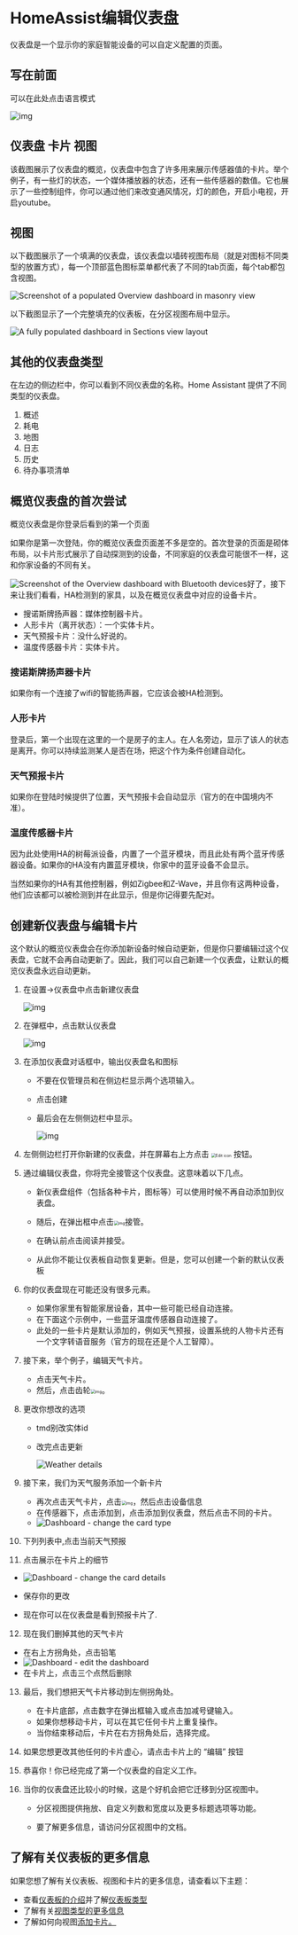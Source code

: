 # HomeAssist编辑仪表盘

仪表盘是一个显示你的家庭智能设备的可以自定义配置的页面。

## 写在前面

可以在此处点击语言模式

![img](../resource/pic/QQ_1747277595181.png)

## 仪表盘 卡片 视图

该截图展示了仪表盘的概览，仪表盘中包含了许多用来展示传感器值的卡片。举个例子，有一些灯的状态，一个媒体播放器的状态，还有一些传感器的数值。它也展示了一些控制组件，你可以通过他们来改变通风情况，灯的颜色，开启小电视，开启youtube。

## 视图

以下截图展示了一个填满的仪表盘，该仪表盘以墙砖视图布局（就是对图标不同类型的放置方式），每一个顶部蓝色图标菜单都代表了不同的tab页面，每个tab都包含视图。

![Screenshot of a populated Overview dashboard in masonry view](https://www.home-assistant.io/images/getting-started/lovelace.png)

以下截图显示了一个完整填充的仪表板，在分区视图布局中显示。

![A fully populated dashboard in Sections view layout](https://www.home-assistant.io/images/dashboards/section_view.png)



## 其他的仪表盘类型

在左边的侧边栏中，你可以看到不同仪表盘的名称。Home Assistant 提供了不同类型的仪表盘。

1. 概述
2. 耗电
3. 地图
4. 日志
5. 历史
6. 待办事项清单

## 概览仪表盘的首次尝试

概览仪表盘是你登录后看到的第一个页面

如果你是第一次登陆，你的概览仪表盘页面差不多是空的。首次登录的页面是砌体布局，以卡片形式展示了自动探测到的设备，不同家庭的仪表盘可能很不一样，这和你家设备的不同有关。

![Screenshot of the Overview dashboard with Bluetooth devices](https://www.home-assistant.io/images/getting-started/onboarding_dashboard_raspi_bluetooth.png)好了，接下来让我们看看，HA检测到的家具，以及在概览仪表盘中对应的设备卡片。

- 搜诺斯牌扬声器：媒体控制器卡片。
- 人形卡片（离开状态）：一个实体卡片。
- 天气预报卡片：没什么好说的。
- 温度传感器卡片：实体卡片。

### 搜诺斯牌扬声器卡片

如果你有一个连接了wifi的智能扬声器，它应该会被HA检测到。

### 人形卡片

登录后，第一个出现在这里的一个是房子的主人。在人名旁边，显示了该人的状态是离开。你可以持续监测某人是否在场，把这个作为条件创建自动化。

### 天气预报卡片

如果你在登陆时候提供了位置，天气预报卡会自动显示（官方的在中国境内不准）。

### 温度传感器卡片

因为此处使用HA的树莓派设备，内置了一个蓝牙模块，而且此处有两个蓝牙传感器设备。如果你的HA没有内置蓝牙模块，你家中的蓝牙设备不会显示。

当然如果你的HA有其他控制器，例如Zigbee和Z-Wave，并且你有这两种设备，他们应该都可以被检测到并在此显示，但是你记得要先配对。

## 创建新仪表盘与编辑卡片

这个默认的概览仪表盘会在你添加新设备时候自动更新，但是你只要编辑过这个仪表盘，它就不会再自动更新了。因此，我们可以自己新建一个仪表盘，让默认的概览仪表盘永远自动更新。

1. 在设置->仪表盘中点击新建仪表盘

   ![img](../resource/pic/QQ_1747277828437.png)

2. 在弹框中，点击默认仪表盘

   ![img](../resource/pic/QQ_1747277464036.png)

3. 在添加仪表盘对话框中，输出仪表盘名和图标

   - 不要在仅管理员和在侧边栏显示两个选项输入。

   - 点击创建

   - 最后会在左侧侧边栏中显示。

     ![img](../resource/pic/QQ_1747278345244.png)

4. 左侧侧边栏打开你新建的仪表盘，并在屏幕右上方点击 <img src="https://www.home-assistant.io/images/blog/2024-03-dashboard-chapter-1/mdi-edit.png" alt="Edit icon" style="zoom: 50%;" /> 按钮。

5. 通过编辑仪表盘，你将完全接管这个仪表盘。这意味着以下几点。

   - 新仪表盘组件（包括各种卡片，图标等）可以使用时候不再自动添加到仪表盘。

   - 随后，在弹出框中点击<img src="../resource/pic/QQ_1747279165075.png" alt="img" style="zoom: 50%;" />接管。
   - 在确认前点击阅读并接受。
   - 从此你不能让仪表板自动恢复更新。但是，您可以创建一个新的默认仪表板

6. 你的仪表盘现在可能还没有很多元素。

   - 如果你家里有智能家居设备，其中一些可能已经自动连接。
   - 在下面这个示例中，一些蓝牙温度传感器自动连接了。
   - 此处的一些卡片是默认添加的，例如天气预报，设置系统的人物卡片还有一个文字转语音服务（官方的现在还是个人工智障）。

7. 接下来，举个例子，编辑天气卡片。

   - 点击天气卡片。
   - 然后，点击齿轮<img src="../resource/pic/QQ_1747279928272.png" alt="img" style="zoom:50%;" />。

8. 更改你想改的选项

   - tmd别改实体id

   - 改完点击更新

     ![Weather details](https://www.home-assistant.io/images/getting-started/onboarding_card_settings_01.png)

9. 接下来，我们为天气服务添加一个新卡片

   - 再次点击天气卡片，点击<img src="../resource/pic/{A81FF09F-D555-40B0-82D0-FB22EA0AB04D}" alt="img" style="zoom:50%;" />，然后点击设备信息
   - 在传感器下，点击添加到，点击添加到仪表盘，然后点击不同的卡片。
   - ![Dashboard - change the card type](https://www.home-assistant.io/images/getting-started/onboarding_pick_different_card_01.png)

10. 下列列表中,点击当前天气预报

11. 点击展示在卡片上的细节

   - ![Dashboard - change the card details](https://www.home-assistant.io/images/getting-started/onboarding_card_settings_02.png)

   - 保存你的更改

   - 现在你可以在仪表盘是看到预报卡片了. 

12. 现在我们删掉其他的天气卡片
- 在右上方拐角处，点击铅笔
- ![Dashboard - edit the dashboard](https://www.home-assistant.io/images/getting-started/onboarding_edit_dashboard_01.png)
- 在卡片上，点击三个点然后删除

13. 最后，我们想把天气卡片移动到左侧拐角处。
    - 在卡片底部，点击数字在弹出框输入或点击加减号键输入。
    - 如果你想移动卡片，可以在其它任何卡片上重复操作。
    - 当你结束移动后，卡片在右方拐角处后，选择完成。

14. 如果您想更改其他任何的卡片虚心，请点击卡片上的 “编辑” 按钮

15. 恭喜你！你已经完成了第一个仪表盘的自定义工作。

16. 当你的仪表盘还比较小的时候，这是个好机会把它迁移到分区视图中。

    - 分区视图提供拖放、自定义列数和宽度以及更多标题选项等功能。

    - 要了解更多信息，请访问分区视图中的文档。

 ## 了解有关仪表板的更多信息

如果您想了解有关仪表板、视图和卡片的更多信息，请查看以下主题：

- 查看[仪表板的介绍](https://www.home-assistant.io/dashboards/)并了解[仪表板类型](https://www.home-assistant.io/dashboards/dashboards)
- 了解有关[视图类型的更多信息](https://www.home-assistant.io/dashboards/views/)
- 了解如何向视图[添加卡片。](https://www.home-assistant.io/dashboards/cards/#adding-cards-to-your-dashboard)
